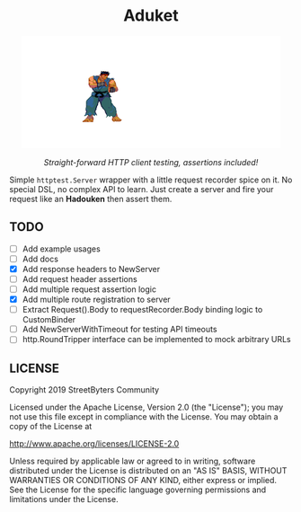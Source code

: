 <h1 align="center">Aduket</h1>
<p align="center">
    <img height="200px" src="assets/aduket.gif">
</p>
<p align="center">
    <i>Straight-forward HTTP client testing, assertions included!</i>
</p>

Simple `httptest.Server` wrapper with a little request recorder spice on it. No special DSL, no complex API to learn. Just create a server and fire your request like an **Hadouken** then assert them.


## TODO
 - [ ] Add example usages
 - [ ] Add docs
 - [x] Add response headers to NewServer
 - [ ] Add request header assertions
 - [ ] Add multiple request assertion logic
 - [x] Add multiple route registration to server
 - [ ] Extract Request().Body to requestRecorder.Body binding logic to CustomBinder
 - [ ] Add NewServerWithTimeout for testing API timeouts
 - [ ] http.RoundTripper interface can be implemented to mock arbitrary URLs

## LICENSE
Copyright 2019 StreetByters Community

Licensed under the Apache License, Version 2.0 (the "License");
you may not use this file except in compliance with the License.
You may obtain a copy of the License at

   http://www.apache.org/licenses/LICENSE-2.0

Unless required by applicable law or agreed to in writing, software
distributed under the License is distributed on an "AS IS" BASIS,
WITHOUT WARRANTIES OR CONDITIONS OF ANY KIND, either express or implied.
See the License for the specific language governing permissions and
limitations under the License.